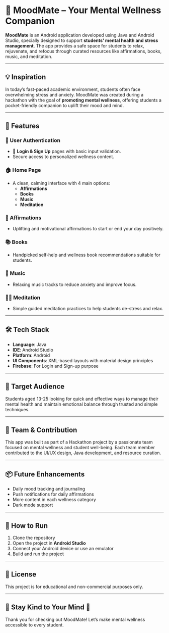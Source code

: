 # 🌈 MoodMate – Your Mental Wellness Companion

**MoodMate** is an Android application developed using Java and Android Studio, specially designed to support **students' mental health and stress management**. The app provides a safe space for students to relax, rejuvenate, and refocus through curated resources like affirmations, books, music, and meditation.

---

## 💡 Inspiration

In today’s fast-paced academic environment, students often face overwhelming stress and anxiety. MoodMate was created during a hackathon with the goal of **promoting mental wellness**, offering students a pocket-friendly companion to uplift their mood and mind.

---

## 🚀 Features

### 🧠 User Authentication
- 🔐 **Login & Sign Up** pages with basic input validation.
- Secure access to personalized wellness content.

### 🏠 Home Page
- A clean, calming interface with 4 main options:
  - **Affirmations**
  - **Books**
  - **Music**
  - **Meditation**

### 💬 Affirmations
- Uplifting and motivational affirmations to start or end your day positively.

### 📚 Books
- Handpicked self-help and wellness book recommendations suitable for students.

### 🎵 Music
- Relaxing music tracks to reduce anxiety and improve focus.

### 🧘‍♀️ Meditation
- Simple guided meditation practices to help students de-stress and relax.

---

## 🛠️ Tech Stack

- **Language**: Java  
- **IDE**: Android Studio  
- **Platform**: Android  
- **UI Components**: XML-based layouts with material design principles
- **Firebase**: For Login and Sign-up purpose

---

## 🎯 Target Audience

Students aged 13-25 looking for quick and effective ways to manage their mental health and maintain emotional balance through trusted and simple techniques.

---


## 🙌 Team & Contribution

This app was built as part of a Hackathon project by a passionate team focused on mental wellness and student well-being. Each team member contributed to the UI/UX design, Java development, and resource curation.

---

## 📦 Future Enhancements

- Daily mood tracking and journaling  
- Push notifications for daily affirmations  
- More content in each wellness category  
- Dark mode support

---

## 📲 How to Run

1. Clone the repository
2. Open the project in **Android Studio**
3. Connect your Android device or use an emulator
4. Build and run the project

---

## 📢 License

This project is for educational and non-commercial purposes only.

---

## 🌟 Stay Kind to Your Mind 🌟  
Thank you for checking out MoodMate! Let’s make mental wellness accessible to every student.
